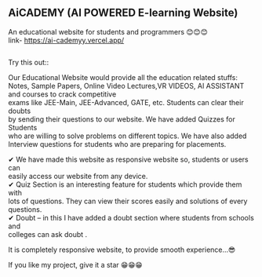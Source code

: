## AiCADEMY (AI POWERED E-learning Website)
An educational website for students and programmers 😊😊😊  
link- https://ai-cademyy.vercel.app/

![]()

Try this out::



Our Educational Website would provide all the education related stuffs:  
Notes, Sample Papers, Online Video Lectures,VR VIDEOS, AI ASSISTANT and courses to crack competitive  
exams like JEE-Main, JEE-Advanced, GATE, etc. Students can clear their doubts  
by sending their questions to our website. We have added Quizzes for Students  
who are willing to solve problems on different topics. We have also added  
Interview questions for students who are preparing for placements.  
  
✔ We have made this website as responsive website so, students or users can  
   easily access our website from  any device.  
✔ Quiz Section is an interesting feature for students which provide them with  
   lots of questions. They can view their scores easily and solutions of every questions.  
✔ Doubt – in this I have added a doubt section where students from schools and  
   colleges can ask doubt .  
   
It is completely responsive website, to provide smooth experience...😎  

If you like my project, give it a star  😁😁😁
